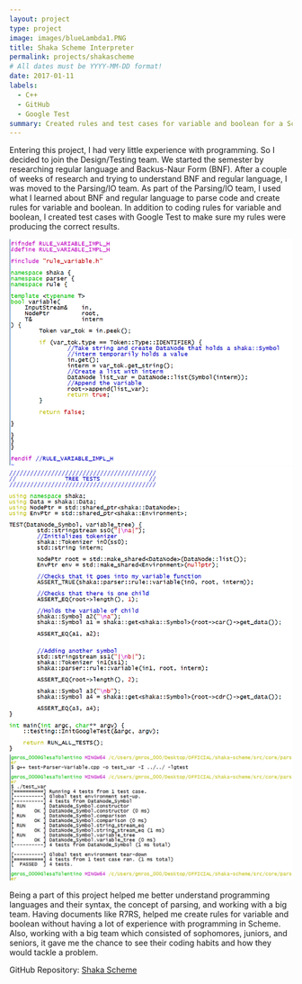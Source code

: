 ```yaml
---
layout: project
type: project
image: images/blueLambda1.PNG
title: Shaka Scheme Interpreter
permalink: projects/shakascheme
# All dates must be YYYY-MM-DD format!
date: 2017-01-11
labels:
  - C++
  - GitHub
  - Google Test
summary: Created rules and test cases for variable and boolean for a Scheme interpreter. 
---
```


Entering this project, I had very little experience with programming. So I decided to join the Design/Testing team. We started the semester by researching regular language and Backus-Naur Form (BNF). After a couple of weeks of research and trying to understand BNF and regular language, I was moved to the Parsing/IO team. As part of the Parsing/IO team, I used what I learned about BNF and regular language to parse code and create rules for variable and boolean. In addition to coding rules for variable and boolean, I created test cases with Google Test to make sure my rules were producing the correct results.  

  <img class="ui medium right floated rounded image" src="../images/shakascheme-1.png">
  <img class="ui medium right floated rounded image" src="../images/shakascheme-2.png">
  <img class="ui medium right floated rounded image" src="../images/shakascheme-4.png">

Being a part of this project helped me better understand programming languages and their syntax, the concept of parsing, and working with a big team. Having documents like R7RS, helped me create rules for variable and boolean without having a lot of experience with programming in Scheme. Also, working with a big team which consisted of sophomores, juniors, and seniors, it gave me the chance to see their coding habits and how they would tackle a problem.

GitHub Repository: <a href="https://github.com/uhmanoa-transpiler-project/shaka-scheme"><i class="large github icon "></i>Shaka Scheme</a>


